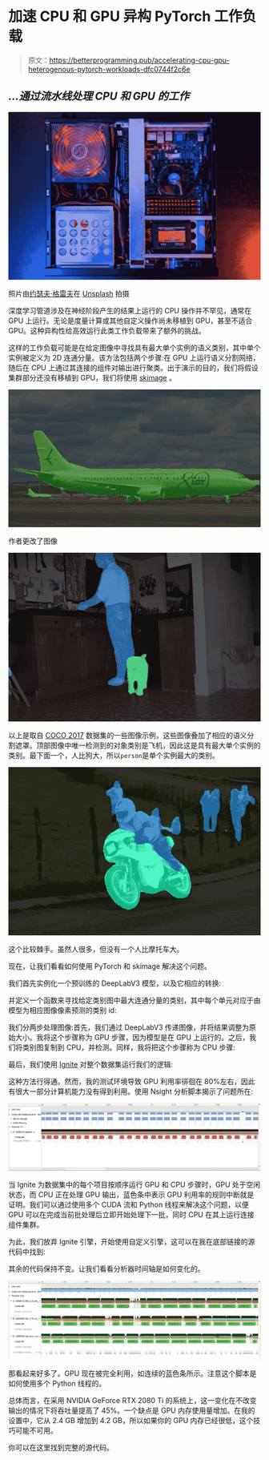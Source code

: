 # 加速 CPU 和 GPU 异构 PyTorch 工作负载

> 原文：<https://betterprogramming.pub/accelerating-cpu-gpu-heterogenous-pytorch-workloads-dfc0744f2c6e>

## *…通过流水线处理 CPU 和 GPU 的工作*

![](img/d89b90c05ab102b98276fd11b1068bf9.png)

照片由[约瑟夫·格雷夫](https://unsplash.com/@lime517?utm_source=medium&utm_medium=referral)在 [Unsplash](https://unsplash.com?utm_source=medium&utm_medium=referral) 拍摄

深度学习管道涉及在神经阶段产生的结果上运行的 CPU 操作并不罕见，通常在 GPU 上运行。无论是度量计算或其他自定义操作尚未移植到 GPU，甚至不适合 GPU。这种异构性给高效运行此类工作负载带来了额外的挑战。

这样的工作负载可能是在给定图像中寻找具有最大单个实例的语义类别，其中单个实例被定义为 2D 连通分量。该方法包括两个步骤:在 GPU 上运行语义分割网络，随后在 CPU 上通过其连接的组件对输出进行聚类。出于演示的目的，我们将假设集群部分还没有移植到 GPU，我们将使用 [skimage](https://scikit-image.org/) 。

![](img/c9afa3a676fbe92b00cae2fc5f2626c1.png)

作者更改了图像

![](img/11c40c6f89a24e298346c5f63f12be51.png)

以上是取自 [COCO 2017](https://cocodataset.org/) 数据集的一些图像示例，这些图像叠加了相应的语义分割遮罩。顶部图像中唯一检测到的对象类别是飞机，因此这是具有最大单个实例的类别。最下面一个，人比狗大，所以`person`是单个实例最大的类别。

![](img/0b2875688bee61ada5ea5f2de77625ae.png)

这个比较棘手。虽然人很多，但没有一个人比摩托车大。

现在，让我们看看如何使用 PyTorch 和 skimage 解决这个问题。

我们首先实例化一个预训练的 DeepLabV3 模型，以及它相应的转换:

并定义一个函数来寻找给定类别图中最大连通分量的类别，其中每个单元对应于由模型为相应图像像素预测的类别 id:

我们分两步处理图像:首先，我们通过 DeepLabV3 传递图像，并将结果调整为原始大小。我将这个步骤称为 GPU 步骤，因为模型是在 GPU 上运行的。之后，我们将类别图复制到 CPU，并检测。同样，我将把这个步骤称为 CPU 步骤:

最后，我们使用 [Ignite](https://pytorch.org/ignite/index.html) 对整个数据集运行我们的逻辑:

这种方法行得通。然而，我的测试环境导致 GPU 利用率徘徊在 80%左右，因此有很大一部分计算机能力没有得到利用。使用 Nsight 分析脚本揭示了问题所在:

![](img/4e843b28f7da7215edc67a1e54e41a3d.png)

当 Ignite 为数据集中的每个项目按顺序运行 GPU 和 CPU 步骤时，GPU 处于空闲状态，而 CPU 正在处理 GPU 输出，蓝色条中表示 GPU 利用率的规则中断就是证明。我们可以通过使用多个 CUDA 流和 Python 线程来解决这个问题，以便 GPU 可以在完成当前批处理后立即开始处理下一批，同时 CPU 在其上运行连接组件集群。

为此，我们放弃 Ignite 引擎，开始使用自定义引擎，这可以在我在底部链接的源代码中找到:

其余的代码保持不变。让我们看看分析器时间轴是如何变化的。

![](img/376b41a451083ed0f78b61628a47d201.png)

那看起来好多了。GPU 现在被完全利用，如连续的蓝色条所示。注意这个脚本是如何使用多个 Python 线程的。

总体而言，在采用 NVIDIA GeForce RTX 2080 Ti 的系统上，这一变化在不改变输出的情况下将吞吐量提高了 45%。一个缺点是 GPU 内存使用量增加。在我的设置中，它从 2.4 GB 增加到 4.2 GB，所以如果你的 GPU 内存已经很低，这个技巧可能不可用。

你可以在这里找到完整的源代码。